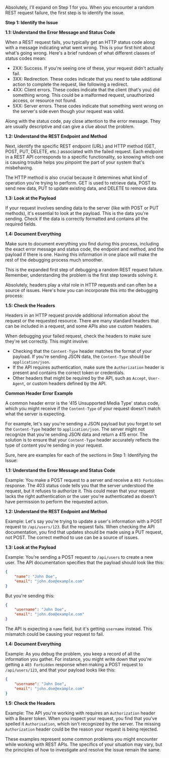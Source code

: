 Absolutely, I'll expand on Step 1 for you. When you encounter a random REST request failure, the first step is to identify the issue.

**Step 1: Identify the Issue**

**1.1: Understand the Error Message and Status Code**

When a REST request fails, you typically get an HTTP status code along with a message indicating what went wrong. This is your first hint about what's going wrong. Here's a brief rundown of what different classes of status codes mean:

- 2XX: Success. If you're seeing one of these, your request didn't actually fail.
- 3XX: Redirection. These codes indicate that you need to take additional action to complete the request, like following a redirect.
- 4XX: Client errors. These codes indicate that the client (that's you) did something wrong. This could be a malformed request, unauthorized access, or resource not found.
- 5XX: Server errors. These codes indicate that something went wrong on the server's side even though your request was valid.

Along with the status code, pay close attention to the error message. They are usually descriptive and can give a clue about the problem.

**1.2: Understand the REST Endpoint and Method**

Next, identify the specific REST endpoint (URL) and HTTP method (GET, POST, PUT, DELETE, etc.) associated with the failed request. Each endpoint in a REST API corresponds to a specific functionality, so knowing which one is causing trouble helps you pinpoint the part of your system that's misbehaving.

The HTTP method is also crucial because it determines what kind of operation you're trying to perform. GET is used to retrieve data, POST to send new data, PUT to update existing data, and DELETE to remove data.

**1.3: Look at the Payload**

If your request involves sending data to the server (like with POST or PUT methods), it's essential to look at the payload. This is the data you're sending. Check if the data is correctly formatted and contains all the required fields. 

**1.4: Document Everything**

Make sure to document everything you find during this process, including the exact error message and status code, the endpoint and method, and the payload if there is one. Having this information in one place will make the rest of the debugging process much smoother. 

This is the expanded first step of debugging a random REST request failure. Remember, understanding the problem is the first step towards solving it.

Absolutely, headers play a vital role in HTTP requests and can often be a source of issues. Here's how you can incorporate this into the debugging process:

**1.5: Check the Headers**

Headers in an HTTP request provide additional information about the request or the requested resource. There are many standard headers that can be included in a request, and some APIs also use custom headers.

When debugging your failed request, check the headers to make sure they're set correctly. This might involve:

- Checking that the `Content-Type` header matches the format of your payload. If you're sending JSON data, the `Content-Type` should be `application/json`.
- If the API requires authentication, make sure the `Authorization` header is present and contains the correct token or credentials.
- Other headers that might be required by the API, such as `Accept`, `User-Agent`, or custom headers defined by the API.

**Common Header Error Example**

A common header error is the '415 Unsupported Media Type' status code, which you might receive if the `Content-Type` of your request doesn't match what the server is expecting. 

For example, let's say you're sending a JSON payload but you forget to set the `Content-Type` header to `application/json`. The server might not recognize that you're sending JSON data and return a 415 error. The solution is to ensure that your `Content-Type` header accurately reflects the type of content you're sending in your request.


Sure, here are examples for each of the sections in Step 1: Identifying the Issue:

**1.1: Understand the Error Message and Status Code**

Example: You make a POST request to a server and receive a `403 Forbidden` response. The 403 status code tells you that the server understood the request, but it refuses to authorize it. This could mean that your request lacks the right authentication or the user you're authenticated as doesn't have permission to perform the requested action.

**1.2: Understand the REST Endpoint and Method**

Example: Let's say you're trying to update a user's information with a POST request to `/api/users/123`. But the request fails. When checking the API documentation, you find that updates should be made using a PUT request, not POST. The correct method to use can be a source of issues.

**1.3: Look at the Payload**

Example: You're sending a POST request to `/api/users` to create a new user. The API documentation specifies that the payload should look like this:

```json
{
    "name": "John Doe",
    "email": "john.doe@example.com"
}
```

But you're sending this:

```json
{
    "username": "John Doe",
    "email": "john.doe@example.com"
}
```

The API is expecting a `name` field, but it's getting `username` instead. This mismatch could be causing your request to fail.

**1.4: Document Everything**

Example: As you debug the problem, you keep a record of all the information you gather. For instance, you might write down that you're getting a `403 Forbidden` response when making a POST request to `/api/users/123`, and that your payload looks like this:

```json
{
    "username": "John Doe",
    "email": "john.doe@example.com"
}
```

**1.5: Check the Headers**

Example: The API you're working with requires an `Authorization` header with a Bearer token. When you inspect your request, you find that you've spelled it `Authorisation`, which isn't recognized by the server. The missing `Authorization` header could be the reason your request is being rejected.

These examples represent some common problems you might encounter while working with REST APIs. The specifics of your situation may vary, but the principles of how to investigate and resolve the issue remain the same.
